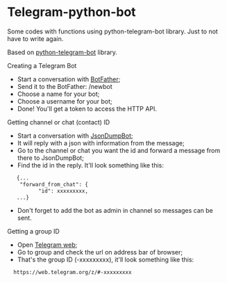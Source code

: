 # Telegram-python-bot
Some codes with functions using python-telegram-bot library. Just to not have to write again.

Based on [python-telegram-bot](https://github.com/python-telegram-bot/python-telegram-bot) library.

Creating a Telegram Bot
-   Start a conversation with [BotFather](https://t.me/BotFather);
-   Send it to the BotFather: /newbot
-   Choose a name for your bot;
-   Choose a username for your bot;
-   Done! You'll get a token to access the HTTP API.

Getting channel or chat (contact) ID
-   Start a conversation with [JsonDumpBot](https://t.me/JsonDumpBot);
-   It will reply with a json with information from the message;
-   Go to the channel or chat you want the id and forward a message from there to JsonDumpBot;
-   Find the id in the reply. It'll look something like this:
```html
   {...
    "forward_from_chat": {
          "id": xxxxxxxxx,
   ...}
```
-   Don't forget to add the bot as admin in channel so messages can be sent.

Getting a group ID
-   Open [Telegram web](https://web.telegram.org);
-   Go to group and check the url on address bar of browser;
-   That's the group ID (-xxxxxxxxx), it'll look something like this:
```html
  https://web.telegram.org/z/#-xxxxxxxxx
```
